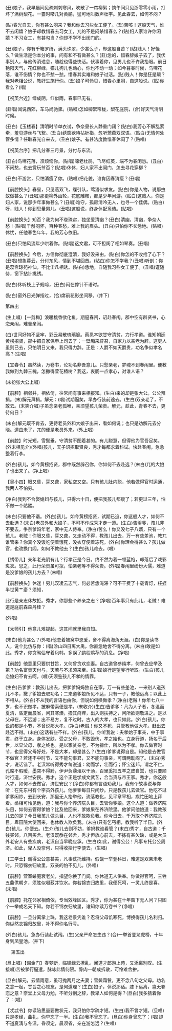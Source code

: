 <!-- { "loadSidebar": true } -->
(丑)娘子，我早晨间见疏剌刺寒风，吹散了一帘柳絮；饷午间只见浙零零小雨，打坏了满树梨花。一霎时啭几对黄鹂，猛可地叫数声杜宇。见此春去，如何不闷？

(贴)春光自去，你有甚么闷来？我和你去习些女工便了。(丑)苦咳！这般天气，谁不去闲嬉？娘子却教惜春去习女工，兀的不是闷杀惜春么？(贴)妇人家谁许你闲嬉？不习女工，有甚勾当？你却不学不出闺门的。

(丑)娘子，你有千箱罗绮，满头珠翠，少甚么子，却这般自苦？(贴)贱人！好怪么？做生活是你本分的事，问有和不有做甚么？(丑)恁的，惜春辞娘子去了，我伏事别人，与他传消递息，随趁也得些快活。伏事着你，见男儿也不许我抬眼。前日艳阳天气，花红柳绿，猫儿狗儿也动心，你也不动一动；如今暮春时候，鸟啼花落，谁不伤情？你也不愁一愁。惜春其实难和娘子过活。(贴)贱人！你是狂是颠？我对老相公说，教好生施行你。(丑)娘子可怜见，惜春心里闷，自这般说。(贴)你看么？(唱)

【祝英台近】绿成阴，红似雨，春事已无有。

(丑唱)闻说西郊，车马尚驰骤。(贴唱)怎如柳絮帘栊，梨花庭院，(合)好天气清明时候。

(丑白)【玉楼春】清明时节单衣试，争奈昼长人静重门闭？(贴白)我芳心不解乱萦牵，羞见游丝与飞絮。(丑白)绣窗欲待拈针指，忽听莺燕双双语。(贴白)无情何处管多情？任取春光自来去。(丑白)娘子。有甚法度教惜春休闷了？(贴唱)

【祝英台序】把几分春三月景，分付与东流。

(丑白)鸟啼花落，须烦恼你。(贴唱)啼老杜鹃，飞尽红英，端不为春闲愁。(丑白)不闲愁，也去赏玩节否？(贴唱)休休，妇人家不出闺门，怎去寻花穿柳？

(丑白)不游赏，只怕消瘦了你。(贴唱)把花貌，谁肯因春消瘦？(丑唱)

【前腔换头】春昼，只见燕双飞，蝶引队，莺浯似求友。(贴白)你是人物，说那虫蚁做甚么？(丑唱)那更柳外画轮，花底雕鞍，都是少年闲游。(贴白)这贱人，你是妇人家，说那少年事做甚么？(丑唱)难守，孤房清冷无人，也寻一个佳偶。(贴白)呀，贱人！你到思量男儿。(丑唱)这般说，终身休配鸾俦。(贴唱)

【前腔换头】知否？我为何不卷珠帘，独坐爱清幽？(丑白)清幽，清幽，争奈人愁！(贴唱)千斛闷怀，百种春愁，难上我的眉头。(丑白)只怕你不长恁地。(贴唱)休忧，任他春色年年，我的芳心依旧。

(丑白)只怕风流年少哄着你。(贴唱)这文君，可不担阁了相如琴奏。(丑唱)

【前腔换头】今后，方信你彻底澄清，我好没来由。(贴白)你怎的不收拾了心下？(丑唱)想象暮云，分付东风，情到不堪回首。(贴白)你怎不学我？(丑唱)听剖：你是蕊宫琼苑神仙，不比尘凡相诱。(贴白)恁地，自随我习些女工便了。(丑唱)谨随侍，窗下拈针挑绣。

(贴白)休听枝上子规啼，(丑白)闷在停针不语时。

(贴白)窗外日光弹指过，(合)席前花影坐间移。(并下)

第四出

(生上唱)【一剪梅】浪暖桃香欲化鱼，期逼春闱，诏赴春闱。郡中空有辟贤书，心恋亲闱，难舍亲闱。

(白)世间好物不坚牢，彩云易散琉璃脆。蔡邕本欲甘守清贫，力行孝道。谁知朝廷黄榜招贤，郡中把自家保申上司去了；一壁厢来辟召，自家力以亲老为辞。这吏人虽则已去，只怕明日又来，我只得力辞。正是：人爵不如天爵贵，功名争似孝名高？(生唱)

【宜春令】虽然读，万卷书，论功名非吾意儿。只愁亲老，梦魂不到春闱里。便教我做到九棘三槐，怎撇得萱花椿树？我这，衷肠一点孝心，对谁人语？

(末扮张大公上唱)

【前腔】相邻并，相依倚，往常间有事来相报知。(生白)来的却是张大公。公公拜揖。(末)解元拜揖。解元：(唱)试期逼矣，早办行装前途去。(生白)双亲老了，不敢去。(末笑介唱)子虽念亲老孤唯，亲须望孩儿荣贵。解元，趁此，青春不去，更待何日？

(末白)解元既不肯去，更待老员外和大娘子出来，看如何说；也只是劝解元去分晓。道由未了，兀的便是老员外来。(外上唱)

【前腔】时光短，雪鬓垂，守清贫不图着甚的。有儿聪慧，但得他为官吾足矣。(外末相见介)(外唱)孩儿，天子诏招取贤良，秀才每都求着科试。快赴春闱，急急整着行李。

(外白)孩儿，如今黄榜招贤，郡中既然辟召你，你如何不去赴选？(末白)兀的大娘子也出来了。(净上唱)

【吴小四】眼又昏，耳又聋，家私空又空。只有孩儿肚内聪，他若做得官时运通，我两人不怕穷。

(净白)我到不合娶媳妇与孩儿，只得六十日，便把我孩儿都瘦了；若更过三年，怕不做一个骷髅。

(末白)只要他不谐。(外白)孩儿，如今黄榜招贤，试期已迫，你这般人才，如何不去赴选？(末白)老员外和大娘子，不可不作成秀才走一遭。(生白)告爹爹，孩儿非不要去，争奈爹妈年老，家中无人侍奉。(净白)苦么！你又没七子八婿，只有一个孩儿。老贼！你眼又昏，耳又聋，又走动不得，教孩儿出去，万一有些差池，教兀谁管来？你真个没饭吃便着饿死，没衣穿便着冻死。(外白)你理会得甚么？孩儿做官，也改换门闾，如何不教他去？(生白)孩儿难去。(唱)

【绣带儿】亲年老光阴有儿？行孝正是今日。终不然为着一领蓝袍，却落后了戏彩斑衣。思之，此行荣贵虽可拟，怕亲老等不得荣贵。(外唱)春闱里纷纷大儒，难道是没爹娘的孩儿方去？(末唱)

【前腔换头】休迷！男儿汉凌云志气，何必苦恁淹滞？可不干费了十载青灯，枉捱半世黄艹齑？须知，

此行是亲志休故拒。秀才，你那些个养亲之志？(净唱)百年事只有此儿，老贼！难道是庭前森森丹桂？

(外唱)

【太师引】他意儿难提起，这其间就里我自知。

(末白)他为甚么？(外唱)他恋着被窝中恩爱，舍不得离海角天涯。(白)你是读书人，说个比仿与你：(唱)涂山四日离大禹，你直恁地舍不得分离。(末白)敢是如此。秀才，你贪鸳侣守着凤帏，多误了鹏程鹗荐的消息。(净唱)

【前腔】他意里只要供甘旨，又何曾贪欢恋妻。自古道曾参纯孝，何曾去应举及第？功名富贵天付与，天若与不求须来至。(生唱)娘行是望爹行听取。(生白)孩儿恋媳妇不肯去呵，(唱)天须鉴孩儿不孝的情罪。

(生白)告爹爹：教孩儿出去，把爹爹妈妈独自在家，万一有些差池，一来别人道孩儿不孝，撇了爹娘去取功名；二来道爹娘所见不达，只有一子，教他远离；以此上不相从。(外白)不从我的言语也由你，但说如何唤做孝？(净白)老贼！你年七八十岁，也不识做孝。披麻带索便是孝。(末收介)(生白)告爹爹：凡为人子者，冬温而夏清，昏定而晨省，问其寒燠，搔其疴痒，出入则扶持之，问所欲则敬进之。是以父母在，不远游；出不易方，复不过时。古人的大孝，也只如此。(外白)孩儿，你说的都是小节，不曾说那大孝。(净白)老贼！你又不死，只管教他做大孝。赶出去赴选不得。(末白)这话有些不祥。(外白)孩儿，你听我说：夫孝始于事亲，中于事君，终于立身。身体发肤，受之父母，不敢毁伤，孝之始也。立身行道，扬名于后世，以显父母，孝之终也。是以家贫亲老，不为禄仕，所以为不孝。你去做官时节，也显得父母好处，不是大孝，却是甚么？(生白)爹爹说得自是。知他是去做官不做官？若还不中时节，又不能勾事君，又不能勾事亲，可谓两耽阁了。(末白)秀才，说话错了。老汉常听得秀才每说道：幼而学，壮而行；怀宝迷邦。谓之不仁。孔席不暇暖，墨突不得黔，伊尹负鼎俎以干汤，百里奚把五羊之皮自鬻，也只要顺时行道，济世安民。秀才，这个正是学成文武艺，合当货与帝王家。秀才，你这般人才，如何不去做官，济世安民？(净白)你都有言语劝我儿，我有个故事说与你听：在先东村有个李员外孩儿，他爹爹每日只闲炒。只是教孩儿去做官。他吃不过爹爹闲炒，去到长安，那里无人抬举他，流落教化，见平章宰相，疾忙田地上拜着。丞相可怜见他，道：我与你个养济院头目，去管你爹娘。这个人道：做养济院头目，如何去管得爹娘？比及他回来，爹娘果在养济院里。他爹问他娘道：我教孩儿去的是？今日我孩儿做头目，人也不敢欺负我。你今日去，千万取个养济院头目，卑田院大使回来，也休教人欺负我。(末白)只有乞丐相，教我听了半日。(外白)孩儿。你便去。(生介)孩儿去则不妨，爹妈教谁看管？(末白)秀才，自古道：千钱买邻。八百买舍。老汉既忝在邻舍，秀才但放心前去，不拣有甚欠缺，或是大员外老安人有些疾病，老汉自当早晚应承。(生白)如此，谢得公公！凡事专托公公周济。如此，卑人没奈何，只得收拾行李便去。(生唱)

【三学士】谢得公公意甚美，凡事仗托维持。假饶一举登科日，难道是双亲未老时。只恐锦衣归故里，双亲的怕不见儿。(外唱)

【前腔】萱室蝽庭衰老矣，指望你换了门闾。你休道无人供奉。你做得官呵，三牲五鼎供朝夕，须胜似啜菽并饮水。你若锦衣归故里，我便死呵，一灵儿终是喜。(末唱)

【前腔】托在邻家相倚依，专当效峰区区。秀才，你为甚在十年窗下无人问？只图个一举成名天下知。你若不锦衣归故里，谁知你读万卷书？(净唱)

【前腔】一旦分离掌上珠，我这老景凭谁？忍将父母饥寒死，博换得孩儿名利归。你纵然衣锦归故里，补不得你名行亏。

(外白)孩儿，急办行装赴试闱。(生)父亲严命怎生违？(合)一举首登龙虎榜，十年身到凤皇池。(并下)

　
第五出

(旦上唱)【谒金门】春梦断，临镜绿云撩乱。闻道才郎游上苑，又添离别叹。(生接唱)苦被爹行逼遣，脉咏此情何限。骨肉一朝成拆散，可怜难舍拚。

(旦白)解元，云情雨意，虽可抛两月之夫妻；雪鬓霜鬟，更不念八旬之父母。功名之念一起，甘旨之心顿忘，是何道理？(生白)娘子，休说那话。膝下远离，岂无眷恋之意？奈堂上父母力勉，不听分剖之辞，教卑人如何是得？(旦白)我多猜着你了：(唱)

【忒忒令】你读陪思量要做状元，我只怕你学疏才短。(生白)我不曾才短。(旦唱)只是孝经，曲礼，你早忘了一半。(生白)我不曾忘了。(旦白)你身曾忘了：(唱)却不道夏淸与冬温，昏须定，晨须省，亲在游怎远？(生唱)

